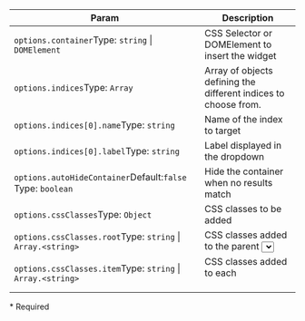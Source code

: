 | Param | Description |
| --- | --- |
| <span class='attr-required'>`options.container`</span><span class="attr-infos">Type: <code>string</code> &#124; <code>DOMElement</code></span> | CSS Selector or DOMElement to insert the widget |
| <span class='attr-required'>`options.indices`</span><span class="attr-infos">Type: <code>Array</code></span> | Array of objects defining the different indices to choose from. |
| <span class='attr-required'>`options.indices[0].name`</span><span class="attr-infos">Type: <code>string</code></span> | Name of the index to target |
| <span class='attr-required'>`options.indices[0].label`</span><span class="attr-infos">Type: <code>string</code></span> | Label displayed in the dropdown |
| <span class='attr-optional'>`options.autoHideContainer`</span><span class="attr-infos">Default:<code class="attr-default">false</code><br />Type: <code>boolean</code></span> | Hide the container when no results match |
| <span class='attr-optional'>`options.cssClasses`</span><span class="attr-infos">Type: <code>Object</code></span> | CSS classes to be added |
| <span class='attr-optional'>`options.cssClasses.root`</span><span class="attr-infos">Type: <code>string</code> &#124; <code>Array.&lt;string&gt;</code></span> | CSS classes added to the parent <select> |
| <span class='attr-optional'>`options.cssClasses.item`</span><span class="attr-infos">Type: <code>string</code> &#124; <code>Array.&lt;string&gt;</code></span> | CSS classes added to each <option> |

<p class="attr-legend">* <span>Required</span></p>
